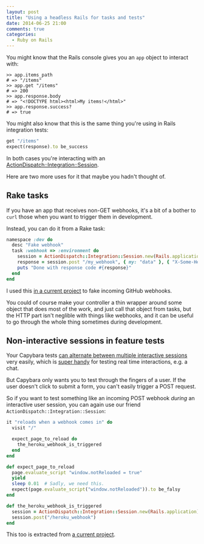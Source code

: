 ```yaml
---
layout: post
title: "Using a headless Rails for tasks and tests"
date: 2014-06-25 21:00
comments: true
categories:
  - Ruby on Rails
---
```


You might know that the Rails console gives you an `app` object to interact with:

```
>> app.items_path
# => "/items"
>> app.get "/items"
# => 200
>> app.response.body
# => "<!DOCTYPE html><html>My items!</html>"
>> app.response.success?
# => true
```

You might also know that this is the same thing you're using in Rails integration tests:

``` ruby
get "/items"
expect(response).to be_success
```

In both cases you're interacting with an [ActionDispatch::Integration::Session](http://api.rubyonrails.org/classes/ActionDispatch/Integration/Session.html).

Here are two more uses for it that maybe you hadn't thought of.


## Rake tasks

If you have an app that receives non-GET webhooks, it's a bit of a bother to `curl` those when you want to trigger them in development.

Instead, you can do it from a Rake task:

``` ruby
namespace :dev do
  desc "Fake webhook"
  task :webhook => :environment do
    session = ActionDispatch::Integration::Session.new(Rails.application)
    response = session.post "/my_webhook", { my: "data" }, { "X-Some-Header" => "some value" }
    puts "Done with response code #{response}"
  end
end
```

I used this [in a current project](https://github.com/henrik/remit/blob/master/lib/tasks/dev_events.rake) to fake incoming GitHub webhooks.

You could of course make your controller a thin wrapper around some object that does most of the work, and just call that object from tasks, but the HTTP part isn't neglible with things like webhooks, and it can be useful to go through the whole thing sometimes during development.


## Non-interactive sessions in feature tests

Your Capybara tests [can alternate between multiple interactive sessions](http://blog.bruzilla.com/post/20889863144/using-multiple-capybara-sessions-in-rspec-request-specs) very easily, which is [super handy](https://github.com/henrik/remit/blob/master/spec/features/commits_spec.rb) for testing real time interactions, e.g. a chat.

But Capybara only wants you to test through the fingers of a user. If the user doesn't click to submit a form, you can't easily trigger a POST request.

So if you want to test something like an incoming POST webhook *during* an interactive user session, you can again use our friend `ActionDispatch::Integration::Session`:

``` ruby
it "reloads when a webhook comes in" do
  visit "/"

  expect_page_to_reload do
    the_heroku_webhook_is_triggered
  end
end

def expect_page_to_reload
  page.evaluate_script "window.notReloaded = true"
  yield
  sleep 0.01  # Sadly, we need this.
  expect(page.evaluate_script("window.notReloaded")).to be_falsy
end

def the_heroku_webhook_is_triggered
  session = ActionDispatch::Integration::Session.new(Rails.application)
  session.post("/heroku_webhook")
end
```

This too is extracted from [a current project](https://github.com/henrik/remit/blob/master/spec/features/heroku_webhook_spec.rb).
